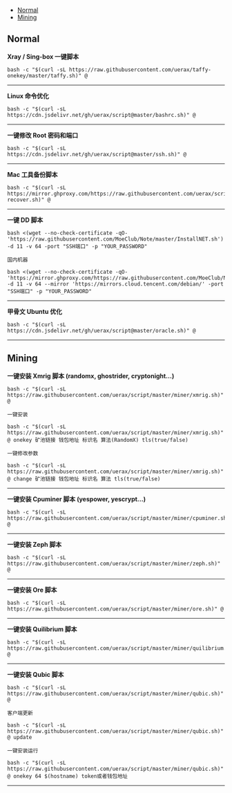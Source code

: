 - [Normal](#normal)
- [Mining](#mining)

## Normal

__Xray / Sing-box 一键脚本__

```
bash -c "$(curl -sL https://raw.githubusercontent.com/uerax/taffy-onekey/master/taffy.sh)" @
```

***

__Linux 命令优化__

```
bash -c "$(curl -sL https://cdn.jsdelivr.net/gh/uerax/script@master/bashrc.sh)" @
```

***

__一键修改 Root 密码和端口__

```
bash -c "$(curl -sL https://cdn.jsdelivr.net/gh/uerax/script@master/ssh.sh)" @
```

***

__Mac 工具备份脚本__

```
bash -c "$(curl -sL https://mirror.ghproxy.com/https://raw.githubusercontent.com/uerax/script/master/mac-recover.sh)" @
```

***

__一键 DD 脚本__

```
bash <(wget --no-check-certificate -qO- 'https://raw.githubusercontent.com/MoeClub/Note/master/InstallNET.sh') -d 11 -v 64 -port "SSH端口" -p "YOUR_PASSWORD" 
```

`国内机器`

```
bash <(wget --no-check-certificate -qO- 'https://mirror.ghproxy.com/https://raw.githubusercontent.com/MoeClub/Note/master/InstallNET.sh') -d 11 -v 64 --mirror 'https://mirrors.cloud.tencent.com/debian/' -port "SSH端口" -p "YOUR_PASSWORD" 
```

***

__甲骨文 Ubuntu 优化__

```
bash -c "$(curl -sL https://cdn.jsdelivr.net/gh/uerax/script@master/oracle.sh)" @
```

***

## Mining

__一键安装 Xmrig 脚本 (randomx, ghostrider, cryptonight...)__

```
bash -c "$(curl -sL https://raw.githubusercontent.com/uerax/script/master/miner/xmrig.sh)" @
```

`一键安装`

```
bash -c "$(curl -sL https://raw.githubusercontent.com/uerax/script/master/miner/xmrig.sh)" @ onekey 矿池链接 钱包地址 标识名 算法(RandomX) tls(true/false)
```

`一键修改参数`

```
bash -c "$(curl -sL https://raw.githubusercontent.com/uerax/script/master/miner/xmrig.sh)" @ change 矿池链接 钱包地址 标识名 算法 tls(true/false)
```

***

__一键安装 Cpuminer 脚本 (yespower, yescrypt...)__

```
bash -c "$(curl -sL https://raw.githubusercontent.com/uerax/script/master/miner/cpuminer.sh)" @
```

***

__一键安装 Zeph 脚本__

```
bash -c "$(curl -sL https://raw.githubusercontent.com/uerax/script/master/miner/zeph.sh)" @
```

***

__一键安装 Ore 脚本__

```
bash -c "$(curl -sL https://raw.githubusercontent.com/uerax/script/master/miner/ore.sh)" @
```

***

__一键安装 Quilibrium 脚本__

```
bash -c "$(curl -sL https://raw.githubusercontent.com/uerax/script/master/miner/quilibrium.sh)" @
```

***

__一键安装 Qubic 脚本__

```
bash -c "$(curl -sL https://raw.githubusercontent.com/uerax/script/master/miner/qubic.sh)" @
```

`客户端更新`

```
bash -c "$(curl -sL https://raw.githubusercontent.com/uerax/script/master/miner/qubic.sh)" @ update
```

`一键安装运行`

```
bash -c "$(curl -sL https://raw.githubusercontent.com/uerax/script/master/miner/qubic.sh)" @ onekey 64 $(hostname) token或者钱包地址
```

***

